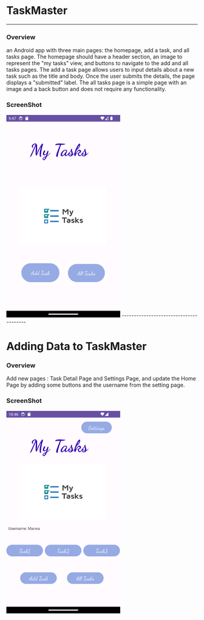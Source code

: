 # TaskMaster 
------------------------------------
### Overview
an Android app with three main pages: the homepage, add a task, and all tasks page.
The homepage should have a header section, an image to represent the "my tasks" view, and buttons to navigate to the add and all tasks pages. The add a task page allows users to input details about a new task such as the title and body. Once the user submits the details, the page displays a "submitted" label. The all tasks page is a simple page with an image and a back button and does not require any functionality.
### ScreenShot
<img src="screenshots/screenshot.png" width="300">
---------------------------------------

# Adding Data to TaskMaster 

### Overview
Add new pages : Task Detail Page and Settings Page, and update the Home Page by
adding some buttons and the username from the setting page.
### ScreenShot
<img src="screenshots/screenshotLab27.png" width="300">

